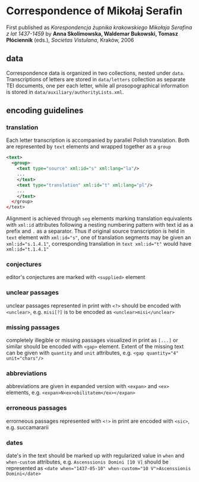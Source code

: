 # Correspondence of Mikołaj Serafin

First published as *Korespondencja żupnika krakowskiego Mikołaja Serafina z lat 1437-1459* 
by __Anna Skolimowska, Waldemar Bukowski, Tomasz Płóciennik__ (eds.), *Societas Vistulana*, Kraków, 2006

## data

Correspondence data is organized in two collections, nested under `data`. Transcriptions of letters are stored in `data/letters` collection as separate TEI documents, one per each letter, while all prosopographical information is stored in `data/auxiliary/authorityLists.xml`.

## encoding guidelines

### translation

Each letter transcription is accompanied by parallel Polish translation. Both are represented by `text` elements and wrapped together as a `group`

```xml
<text>
  <group>
    <text type="source" xml:id="s" xml:lang="la"/>
    ...
    </text>
    <text type="translation" xml:id="t" xml:lang="pl"/>
    ...
    </text>
  </group>
</text>
```

Alignment is achieved through `seg` elements marking translation equivalents with `xml:id` attributes following a nesting numbering pattern with text id as a prefix and `.` as a separator. Thus if original source transcription is held in `text` element with `xml:id="s"`, one of translation segments may be given an `xml:id="s.1.4.1"`, corresponding translation in `text xml:id="t"` would have `xml:id="t.1.4.1"`

### conjectures

editor's conjectures are marked with `<supplied>` element

### unclear passages

unclear passages represented in print with `<?>` should be encoded with `<unclear>`, e.g. `misi[?]` is to be encoded as `<unclear>misi</unclear>`

### missing passages

completely illegible or missing passages visualized in print as `[...]` or similar should be encoded with `<gap>` element. Extent of the missing text can be given with `quantity` and `unit` attributes, e.g. `<gap quantity="4" unit="chars"/>`

### abbreviations

abbreviations are given in expanded version with `<expan>` and `<ex>` elements, e.g. `<expan>N<ex>obilitatem</ex></expan>`

### erroneous passages

errorneous passages represented with `<!>` in print are encoded with `<sic>`, e.g. <sic>succamararii</sic>

### dates

date's in the text should be marked up with regularized value in `when` and `when-custom` attributes, e.g. `Ascenssionis Domini [10 V]` should be represented as `<date when="1437-05-10" when-custom="10 V">Ascenssionis Domini</date>`









